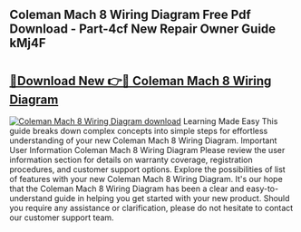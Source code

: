 ## Coleman Mach 8 Wiring Diagram Free Pdf Download - Part-4cf New Repair Owner Guide kMj4F

# <h2><a href="http://dfig1d.blite.top/?on=Coleman+Mach+8+Wiring+Diagram">🔗Download New 👉🔴 Coleman Mach 8 Wiring Diagram</a></h2>

[![Coleman Mach 8 Wiring Diagram download](https://i.imgur.com/lujVjoI.png)](http://dfig1d.blite.top/?on=Coleman+Mach+8+Wiring+Diagram)
Learning Made Easy This guide breaks down complex concepts into simple steps for effortless understanding of your new Coleman Mach 8 Wiring Diagram. Important User Information Coleman Mach 8 Wiring Diagram Please review the user information section for details on warranty coverage, registration procedures, and customer support options. Explore the possibilities of list of features with your new Coleman Mach 8 Wiring Diagram. It's our hope that the Coleman Mach 8 Wiring Diagram has been a clear and easy-to-understand guide in helping you get started with your new product. Should you require any assistance or clarification, please do not hesitate to contact our customer support team.
